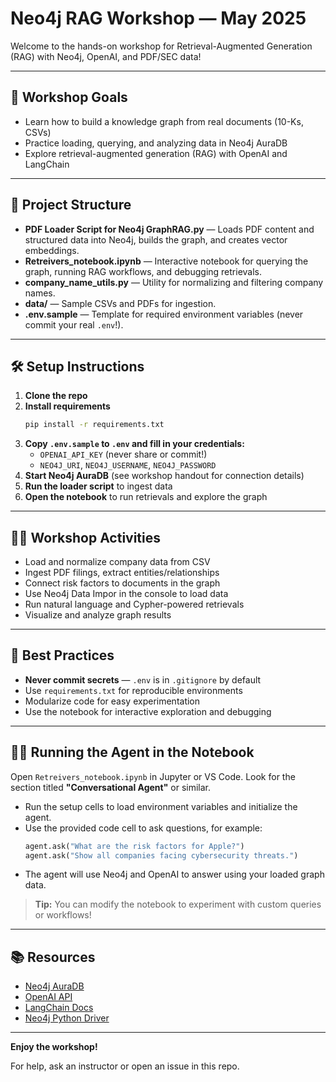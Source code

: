 # Neo4j RAG Workshop — May 2025

Welcome to the hands-on workshop for Retrieval-Augmented Generation (RAG) with Neo4j, OpenAI, and PDF/SEC data!

---

## 🚀 Workshop Goals
- Learn how to build a knowledge graph from real documents (10-Ks, CSVs)
- Practice loading, querying, and analyzing data in Neo4j AuraDB
- Explore retrieval-augmented generation (RAG) with OpenAI and LangChain


---

## 📂 Project Structure
- **PDF Loader Script for Neo4j GraphRAG.py** — Loads PDF content and structured data into Neo4j, builds the graph, and creates vector embeddings.
- **Retreivers_notebook.ipynb** — Interactive notebook for querying the graph, running RAG workflows, and debugging retrievals.
- **company_name_utils.py** — Utility for normalizing and filtering company names.
- **data/** — Sample CSVs and PDFs for ingestion.
- **.env.sample** — Template for required environment variables (never commit your real `.env`!).

---

## 🛠️ Setup Instructions
1. **Clone the repo**
2. **Install requirements**
   ```bash
   pip install -r requirements.txt
   ```
3. **Copy `.env.sample` to `.env` and fill in your credentials:**
   - `OPENAI_API_KEY` (never share or commit!)
   - `NEO4J_URI`, `NEO4J_USERNAME`, `NEO4J_PASSWORD`
4. **Start Neo4j AuraDB** (see workshop handout for connection details)
5. **Run the loader script** to ingest data
6. **Open the notebook** to run retrievals and explore the graph

---

## 🧑‍💻 Workshop Activities
- Load and normalize company data from CSV
- Ingest PDF filings, extract entities/relationships
- Connect risk factors to documents in the graph
- Use Neo4j Data Impor in the console to load data
- Run natural language and Cypher-powered retrievals
- Visualize and analyze graph results

---

## 📝 Best Practices
- **Never commit secrets** — `.env` is in `.gitignore` by default
- Use `requirements.txt` for reproducible environments
- Modularize code for easy experimentation
- Use the notebook for interactive exploration and debugging

---

## 🏃‍♂️ Running the Agent in the Notebook

Open `Retreivers_notebook.ipynb` in Jupyter or VS Code. Look for the section titled **"Conversational Agent"** or similar.

- Run the setup cells to load environment variables and initialize the agent.
- Use the provided code cell to ask questions, for example:
  ```python
  agent.ask("What are the risk factors for Apple?")
  agent.ask("Show all companies facing cybersecurity threats.")
  ```
- The agent will use Neo4j and OpenAI to answer using your loaded graph data.

> **Tip:** You can modify the notebook to experiment with custom queries or workflows!

---

## 📚 Resources
- [Neo4j AuraDB](https://console.neo4j.io/)
- [OpenAI API](https://platform.openai.com/)
- [LangChain Docs](https://python.langchain.com/docs/)
- [Neo4j Python Driver](https://neo4j.com/docs/api/python-driver/current/)

---

**Enjoy the workshop!**

For help, ask an instructor or open an issue in this repo.
